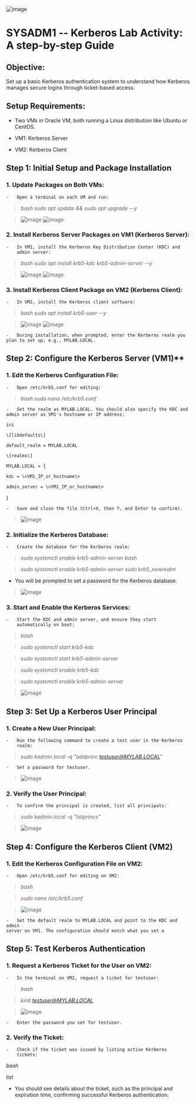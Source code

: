 ![image](https://github.com/user-attachments/assets/d5f3e876-5420-499c-968f-087228bfa628)

# SYSADM1 -- Kerberos Lab Activity: A step-by-step Guide

## **Objective:**

Set up a basic Kerberos authentication system to understand how Kerberos
manages secure logins through ticket-based access.

## **Setup Requirements:**

-   Two VMs in Oracle VM, both running a Linux distribution like Ubuntu
    or CentOS.

-   VM1: Kerberos Server

-   VM2: Kerberos Client

## **Step 1: Initial Setup and Package Installation**

### 1.  **Update Packages on Both VMs:**

    -   Open a terminal on each VM and run:

> *bash*
> *sudo apt update && sudo apt upgrade --y*

> ![image](https://github.com/user-attachments/assets/e98eeacc-7637-440d-b104-298b59acbe4f)
> ![image](https://github.com/user-attachments/assets/74748ba7-fc0d-47f4-ab20-53145cf35fff)


### 2.  **Install Kerberos Server Packages on VM1 (Kerberos Server):**

    -   In VM1, install the Kerberos Key Distribution Center (KDC) and
        admin server:

> *bash*
> *sudo apt install krb5-kdc krb5-admin-server --y*

> ![image](https://github.com/user-attachments/assets/51931b46-3951-4f53-904f-7646a0b20c13)
> ![image](https://github.com/user-attachments/assets/e955c3f1-286d-467a-ab5d-834227c0bf66)


### 3.  **Install Kerberos Client Package on VM2 (Kerberos Client):**

    -   In VM2, install the Kerberos client software:

> *bash*
> *sudo apt install krb5-user --y*

> ![image](https://github.com/user-attachments/assets/2af9967e-3bd8-42e8-9fe8-9fc62f5af2f0)
> ![image](https://github.com/user-attachments/assets/b66f9dc5-415a-4f6d-a437-a11d293dd593)


    -   During installation, when prompted, enter the Kerberos realm you plan to set up, e.g., MYLAB.LOCAL.

## Step 2: Configure the Kerberos Server (VM1)**

### 1.  **Edit the Kerberos Configuration File:**

    -   Open /etc/krb5.conf for editing:

> *bash*
> *sudo nano /etc/krb5.conf*

    -   Set the realm as MYLAB.LOCAL. You should also specify the KDC and admin server as VM1's hostname or IP address:

    ini
    
    \[libdefaults\]
    
    default_realm = MYLAB.LOCAL
    
    \[realms\]
    
    MYLAB.LOCAL = {
    
    kdc = \<VM1_IP_or_hostname\>
    
    admin_server = \<VM1_IP_or_hostname\>

}

    -   Save and close the file (Ctrl+X, then Y, and Enter to confirm).

> ![image](https://github.com/user-attachments/assets/726e4eea-431e-4cf0-b526-c19589a8ef42)


### 2.  **Initialize the Kerberos Database:**

    -   Create the database for the Kerberos realm:

> *sudo systemctl enable krb5-admin-server*
*bash*

> *sudo systemctl enable krb5-admin-server*
*sudo krb5_newrealm*

-   You will be prompted to set a password for the Kerberos database.

> ![image](https://github.com/user-attachments/assets/b3220814-156c-4f92-a6f0-7f07a5f6533c)


### 3.  **Start and Enable the Kerberos Services:**

    -   Start the KDC and admin server, and ensure they start
        automatically on boot:

> *bash*

> *sudo systemctl start krb5-kdc*

> *sudo systemctl start krb5-admin-server*

> *sudo systemctl enable krb5-kdc*

> *sudo systemctl enable krb5-admin-server*

> ![image](https://github.com/user-attachments/assets/bd60ee7f-be2a-4a5b-8cee-33d429f41bd6)


## **Step 3: Set Up a Kerberos User Principal**

### 1.  **Create a New User Principal:**

    -   Run the following command to create a test user in the Kerberos
        realm:

> *sudo kadmin.local -q \"addprinc testuser@MYLAB.LOCAL\"*

    -   Set a password for testuser.

> ![image](https://github.com/user-attachments/assets/53fa2b15-f4e1-4b71-ac84-c8f637fc634e)


### 2.  **Verify the User Principal:**

    -   To confirm the principal is created, list all principals:

> *sudo kadmin.local -q \"listprincs\"*

> ![image](https://github.com/user-attachments/assets/14548171-aa72-40c3-a41f-c0582dc4f867)


## **Step 4: Configure the Kerberos Client (VM2)**

### 1.  **Edit the Kerberos Configuration File on VM2:**

    -   Open /etc/krb5.conf for editing on VM2:

> *bash*

> *sudo nano /etc/krb5.conf*

> ![image](https://github.com/user-attachments/assets/228c05db-8b1a-4ca7-b246-e140b236fab4)


    -   Set the default realm to MYLAB.LOCAL and point to the KDC and admin
    server on VM1. The configuration should match what you set o
  

## **Step 5: Test Kerberos Authentication**

### 1.  **Request a Kerberos Ticket for the User on VM2:**

    -   In the terminal on VM2, request a ticket for testuser:

> *bash*

> *kinit* *testuser@MYLAB.LOCAL*

> ![image](https://github.com/user-attachments/assets/883699f5-5114-4bf5-b63b-414312e925f8)


    -   Enter the password you set for testuser.

### 2.  **Verify the Ticket:**

    -   Check if the ticket was issued by listing active Kerberos
        tickets:

*bash*

*list*

-   You should see details about the ticket, such as the principal and
    expiration time, confirming successful Kerberos authentication.
